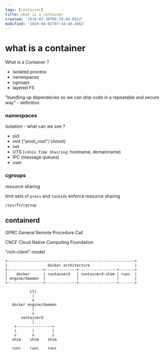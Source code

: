```yaml
---
tags: [container]
title: what is a container
created: '2019-07-30T06:19:49.031Z'
modified: '2019-08-02T07:44:48.466Z'
---
```


# what is a container

What is a Container ?
- isolated process
- namespaces
- cgroups
- layered FS

"bundling up dependecies so we can ship code in a repeatable and secure way" - definition


### namespaces

Isolation - what can we see ? 

- pid
- mnt ("pivot_root"/ chroot)
- net
- UTS (=`Unix Time Shairing`: hostname, domainname)
- IPC (message queues)
- user


### cgroups

resource sharing

limit sets of `procs` and `taskids` enforce resource sharing

`/sys/fs/cgroup`


## containerd

GPRC General Remote Procedure Call

CNCF Cloud Native Computing Foundation

"rich-client"-model


```
+---------------------------------------------------------+
|                  docker architecture                    |
+----------------+--------------+-----------------+-------+
|    docker      | containerd   | containerd-shim | runc  |
| engine/daemon  |              |                 |       |
+----------------+--------------+-----------------+-------+
```


```
           cli
            |
            v
   docker engine/daemon
            |
            v
       containerd
            |
    +----------------+
    |       |        |
    v       v        v
   shim    shim    shim

   runc    runc    runc

```
